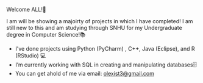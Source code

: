 Welcome ALL!🥳

I am will be showing a majoirty of projects in which I have completed! I am still new to this and am studying through SNHU for my Undergraduate degree in Computer Science!📚
- I've done projects using Python (PyCharm) , C++, Java (Eclipse), and R (RStudio) 💻
- I’m currently working with SQL in creating and manipulating databases🗄️
- You can get ahold of me via email: olexist3@gmail.com

<!---
OlexisT/OlexisT is a ✨ special ✨ repository because its `README.md` (this file) appears on your GitHub profile.
You can click the Preview link to take a look at your changes.
--->
